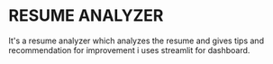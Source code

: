 # RESUME ANALYZER 
It's a resume analyzer which analyzes the resume and gives tips and recommendation for improvement i uses streamlit for dashboard.
